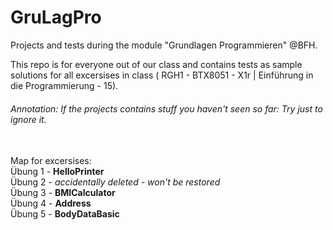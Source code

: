 # GruLagPro
Projects and tests during the module "Grundlagen Programmieren" @BFH.

This repo is for everyone out of our class and contains tests as sample solutions for all excersises in class ( RGH1 - BTX8051 - X1r | Einführung in die Programmierung - 15).<br>

###### Annotation: If the projects contains stuff you haven't seen so far: Try just to ignore it.

<br>Map for excersises:<br>
Übung 1 - **HelloPrinter**<br>
Übung 2 - *accidentally deleted - won't be restored*<br>
Übung 3 - **BMICalculator**<br>
Übung 4 - **Address**<br>
Übung 5 - **BodyDataBasic**<br>
